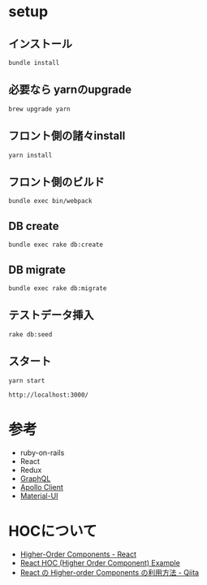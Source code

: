 # setup

## インストール
```
bundle install
```

## 必要なら yarnのupgrade
```
brew upgrade yarn
```

## フロント側の諸々install
```
yarn install
```

## フロント側のビルド
```
bundle exec bin/webpack
```

## DB create
```
bundle exec rake db:create
```

## DB migrate
```
bundle exec rake db:migrate
```

## テストデータ挿入
```
rake db:seed
```

## スタート
```
yarn start
```

```
http://localhost:3000/
```

# 参考

- ruby-on-rails
- React
- Redux
- [GraphQL](http://graphql.org/learn/)
- [Apollo Client](https://www.apollographql.com/docs/react/)
- [Material-UI](http://www.material-ui.com/#/)


# HOCについて
- [Higher-Order Components - React](https://reactjs.org/docs/higher-order-components.html)
- [React HOC (Higher Order Component) Example](https://gist.github.com/Restuta/07005e844a1d46eca678)
- [React の Higher-order Components の利用方法 - Qiita](https://qiita.com/numanomanu/items/2b66d8b2887d44f857dc)
